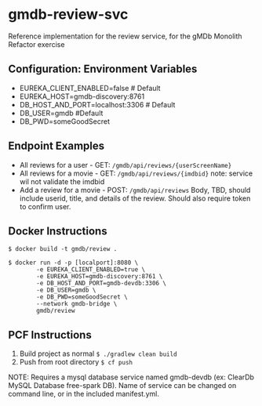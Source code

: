 # gmdb-review-svc 
Reference implementation for the review service, for the gMDb Monolith Refactor exercise

## Configuration: Environment Variables
* EUREKA_CLIENT_ENABLED=false  # Default
* EUREKA_HOST=gmdb-discovery:8761  
* DB_HOST_AND_PORT=localhost:3306 # Default 
* DB_USER=gmdb #Default
* DB_PWD=someGoodSecret

## Endpoint Examples
* All reviews for a user - GET: `/gmdb/api/reviews/{userScreenName}`
* All reviews for a movie - GET: `/gmdb/api/reviews/{imdbid}` note: service wil not validate the imdbid
* Add a review for a movie - POST: `/gmdb/api/reviews` Body, TBD, should include userid, title, and details of the review.  Should also require token to confirm user.

## Docker Instructions
````
$ docker build -t gmdb/review .

$ docker run -d -p [localport]:8080 \
        -e EUREKA_CLIENT_ENABLED=true \
        -e EUREKA_HOST=gmdb-discovery:8761 \ 
        -e DB_HOST_AND_PORT=gmdb-devdb:3306 \
        -e DB_USER=gmdb \
        -e DB_PWD=someGoodSecret \
        --network gmdb-bridge \
        gmdb/review
```` 

## PCF Instructions
1. Build project as normal `$ ./gradlew clean build`
1. Push from root directory `$ cf push`

NOTE: Requires a mysql database service named gmdb-devdb (ex: ClearDb MySQL Database free-spark DB).  Name of service can be changed on command line, or in the included manifest.yml. 

